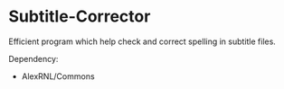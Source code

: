 Subtitle-Corrector
==================

Efficient program which help check and correct spelling in subtitle files.

Dependency:
 * AlexRNL/Commons
